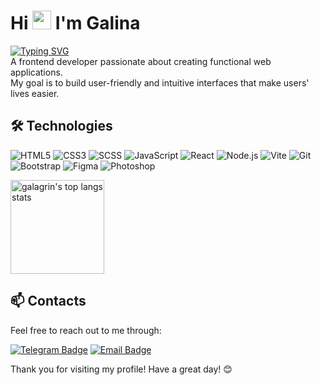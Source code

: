 
<h1>Hi <img src="https://raw.githubusercontent.com/MartinHeinz/MartinHeinz/master/wave.gif" width="30px"> I'm Galina</h1>

[![Typing SVG](https://readme-typing-svg.herokuapp.com?font=Open+Sans+&weight=700&size=28&pause=1000&color=376BABE1&width=509&lines=Welcome+to+my+Github+profile)](https://git.io/typing-svg)
<br>
A frontend developer passionate about creating functional web applications.<br> 
My goal is to build user-friendly and intuitive interfaces that make users' lives easier.

## 🛠️ Technologies

![HTML5](https://img.shields.io/badge/-HTML5-E34F26?style=flat&logo=html5&logoColor=white)
![CSS3](https://img.shields.io/badge/-CSS3-1572B6?style=flat&logo=css3&logoColor=white)
![SCSS](https://img.shields.io/badge/-SCSS-CC6699?style=flat&logo=sass&logoColor=white)
![JavaScript](https://img.shields.io/badge/-JavaScript-F7DF1E?style=flat&logo=javascript&logoColor=black)
![React](https://img.shields.io/badge/-React-61DAFB?style=flat&logo=react&logoColor=black)
![Node.js](https://img.shields.io/badge/-Node.js-339933?style=flat&logo=node.js&logoColor=white)
![Vite](https://img.shields.io/badge/-Vite-646CFF?style=flat&logo=vite&logoColor=white)
![Git](https://img.shields.io/badge/-Git-F05032?style=flat&logo=git&logoColor=white)
![Bootstrap](https://img.shields.io/badge/-Bootstrap-7952B3?style=flat&logo=bootstrap&logoColor=white)
![Figma](https://img.shields.io/badge/-Figma-F24E1E?style=flat&logo=figma&logoColor=white)
![Photoshop](https://img.shields.io/badge/-Photoshop-31A8FF?style=flat&logo=adobephotoshop&logoColor=white)


<p align="justify">
   <a href="https://github.com/galagrin/galagring/">
    <img
      height="150"
      src="https://github-readme-stats.vercel.app/api/top-langs/?username=galagrin&layout=compact&langs_count=6"
      alt="galagrin's top langs stats"
    />
  </a>  
</p>

## 📫 Contacts

Feel free to reach out to me through:

[![Telegram Badge](https://img.shields.io/badge/-Telegram-2CA5E0?style=flat&logo=telegram&logoColor=white)](https://t.me/gala_grin)
[![Email Badge](https://img.shields.io/badge/-Email-D14836?style=flat&logo=gmail&logoColor=white)](mailto:ваш.galagrinko@yandex.ru)

Thank you for visiting my profile! Have a great day! 😊
